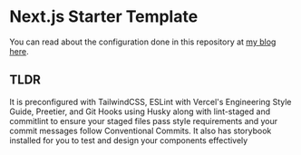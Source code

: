 # Next.js Starter Template

You can read about the configuration done in this repository at [my blog here](https://shivanshbakshi.dev/blog/website-revamp/pt-1-setup-efficient-nextjs-base/).

## TLDR
It is preconfigured with TailwindCSS, ESLint with Vercel's Engineering Style Guide, Preetier, and Git Hooks using Husky along with lint-staged and commitlint to ensure your staged files pass style requirements and your commit messages follow Conventional Commits. It also has storybook installed for you to test and design your components effectively
